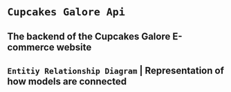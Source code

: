 # `Cupcakes Galore Api`

## The backend of the Cupcakes Galore E-commerce website

## `Entitiy Relationship Diagram` | Representation of how models are connected
